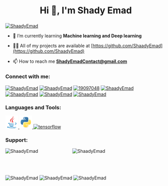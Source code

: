 <h1 align="center">Hi 👋, I'm Shady Emad</h1>
<h3 align="center"></h3>

<p align="left"> <a href="#"><img src="https://github-profile-trophy.vercel.app/?username=ShaadyEmad" alt="ShaadyEmad" /></a> </p>


- 🌱 I’m currently learning **Machine learning and Deep learning**

- 👨‍💻 All of my projects are available at [https://github.com/ShaadyEmad](https://github.com/ShaadyEmad)

- 📫 How to reach me **ShadyEmadContact@gmail.com**

<h3 align="left">Connect with me:</h3>
<p align="left">
<a href="https://twitter.com/ShaadyEmad" target="blank"><img align="center" src="https://raw.githubusercontent.com/rahuldkjain/github-profile-readme-generator/master/src/images/icons/Social/twitter.svg" alt="ShaadyEmad" height="30" width="40" /></a>
<a href="https://linkedin.com/in/ShaadyEmad" target="blank"><img align="center" src="https://raw.githubusercontent.com/rahuldkjain/github-profile-readme-generator/master/src/images/icons/Social/linked-in-alt.svg" alt="ShaadyEmad" height="30" width="40" /></a>
<a href="https://stackoverflow.com/users/19097048" target="blank"><img align="center" src="https://raw.githubusercontent.com/rahuldkjain/github-profile-readme-generator/master/src/images/icons/Social/stack-overflow.svg" alt="19097048" height="30" width="40" /></a>
<a href="https://fb.com/ShaadyEmad" target="blank"><img align="center" src="https://raw.githubusercontent.com/rahuldkjain/github-profile-readme-generator/master/src/images/icons/Social/facebook.svg" alt="ShaadyEmad" height="30" width="40" /></a>
<a href="https://instagram.com/ShaadyEmad" target="blank"><img align="center" src="https://raw.githubusercontent.com/rahuldkjain/github-profile-readme-generator/master/src/images/icons/Social/instagram.svg" alt="ShaadyEmad" height="30" width="40" /></a>
<a href="https://www.hackerrank.com/ShaadyEmad" target="blank"><img align="center" src="https://raw.githubusercontent.com/rahuldkjain/github-profile-readme-generator/master/src/images/icons/Social/hackerrank.svg" alt="ShaadyEmad" height="30" width="40" /></a>
<a href="https://codeforces.com/profile/ShaadyEmad" target="blank"><img align="center" src="https://raw.githubusercontent.com/rahuldkjain/github-profile-readme-generator/master/src/images/icons/Social/codeforces.svg" alt="ShaadyEmad" height="30" width="40" /></a>
</p>

<h3 align="left">Languages and Tools:</h3>
<p align="left"> <a href="https://www.java.com" target="_blank" rel="noreferrer"> <img src="https://raw.githubusercontent.com/devicons/devicon/master/icons/java/java-original.svg" alt="java" width="40" height="40"/> </a> <a href="https://www.python.org" target="_blank" rel="noreferrer"> <img src="https://raw.githubusercontent.com/devicons/devicon/master/icons/python/python-original.svg" alt="python" width="40" height="40"/> </a> <a href="https://www.tensorflow.org" target="_blank" rel="noreferrer"> <img src="https://www.vectorlogo.zone/logos/tensorflow/tensorflow-icon.svg" alt="tensorflow" width="40" height="40"/> </a> </p>

<h3 align="left">Support:</h3>
<p><a href="https://www.buymeacoffee.com/ShaadyEmad"> <img align="left" src="https://cdn.buymeacoffee.com/buttons/v2/default-yellow.png" height="50" width="210" alt="ShaadyEmad" /></a><a href="https://ko-fi.com/ShaadyEmad"> <img align="left" src="https://cdn.ko-fi.com/cdn/kofi3.png?v=3" height="50" width="210" alt="ShaadyEmad" /></a></p><br><br>

<br><br>
<img align="center" src="https://github-readme-stats.vercel.app/api?username=ShaadyEmad&show_icons=true&locale=en" alt="ShaadyEmad" />
<img align="center" src="https://github-readme-stats.vercel.app/api/top-langs?username=ShaadyEmad&show_icons=true&locale=en&layout=compact" alt="ShaadyEmad" />
<img align="center" src="https://github-readme-streak-stats.herokuapp.com/?user=ShaadyEmad&" alt="ShaadyEmad" />
